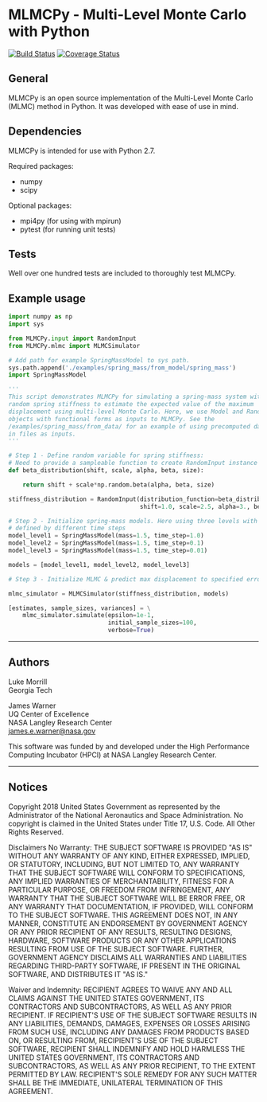 # MLMCPy - **M**ulti-**L**evel **M**onte **C**arlo with **Py**thon

<a href='https://travis-ci.com/nasa/MLMCPy'><img src='https://travis-ci.com/nasa/MLMCPy.svg?branch=master' alt='Build Status' /></a> <a href='https://coveralls.io/github/lukemorrill/MLMCPy?branch=master'><img src='https://coveralls.io/repos/github/lukemorrill/MLMCPy/badge.svg?branch=master' alt='Coverage Status' /></a>

## General
MLMCPy is an open source implementation of the Multi-Level Monte Carlo (MLMC) method in Python.
It was developed with ease of use in mind.

## Dependencies
MLMCPy is intended for use with Python 2.7.

Required packages:
- numpy
- scipy

Optional packages:
- mpi4py (for using with mpirun)
- pytest (for running unit tests)

## Tests
Well over one hundred tests are included to thoroughly test MLMCPy. 

## Example usage

```python
import numpy as np
import sys

from MLMCPy.input import RandomInput
from MLMCPy.mlmc import MLMCSimulator

# Add path for example SpringMassModel to sys path.
sys.path.append('./examples/spring_mass/from_model/spring_mass')
import SpringMassModel

'''
This script demonstrates MLMCPy for simulating a spring-mass system with a 
random spring stiffness to estimate the expected value of the maximum 
displacement using multi-level Monte Carlo. Here, we use Model and RandomInput
objects with functional forms as inputs to MLMCPy. See the
/examples/spring_mass/from_data/ for an example of using precomputed data
in files as inputs.
'''

# Step 1 - Define random variable for spring stiffness:
# Need to provide a sampleable function to create RandomInput instance in MLMCPy
def beta_distribution(shift, scale, alpha, beta, size):

    return shift + scale*np.random.beta(alpha, beta, size)

stiffness_distribution = RandomInput(distribution_function=beta_distribution,
                                     shift=1.0, scale=2.5, alpha=3., beta=2.)

# Step 2 - Initialize spring-mass models. Here using three levels with MLMC.
# defined by different time steps
model_level1 = SpringMassModel(mass=1.5, time_step=1.0)
model_level2 = SpringMassModel(mass=1.5, time_step=0.1)
model_level3 = SpringMassModel(mass=1.5, time_step=0.01)

models = [model_level1, model_level2, model_level3]

# Step 3 - Initialize MLMC & predict max displacement to specified error.

mlmc_simulator = MLMCSimulator(stiffness_distribution, models)

[estimates, sample_sizes, variances] = \
    mlmc_simulator.simulate(epsilon=1e-1,
                            initial_sample_sizes=100,
                            verbose=True)

```
-------------------------------------------------------------------------------

## Authors
Luke Morrill<br />Georgia Tech 

James Warner<br />UQ Center of Excellence<br />NASA Langley Research Center<br />james.e.warner@nasa.gov


This software was funded by and developed under the High Performance Computing
Incubator (HPCI) at NASA Langley Research Center. 

-------------------------------------------------------------------------------

## Notices
Copyright 2018 United States Government as represented by the Administrator of the National Aeronautics and Space Administration. No copyright is claimed in the United States under Title 17, U.S. Code. All Other Rights Reserved.
 
Disclaimers
No Warranty: THE SUBJECT SOFTWARE IS PROVIDED "AS IS" WITHOUT ANY WARRANTY OF ANY KIND, EITHER EXPRESSED, IMPLIED, OR STATUTORY, INCLUDING, BUT NOT LIMITED TO, ANY WARRANTY THAT THE SUBJECT SOFTWARE WILL CONFORM TO SPECIFICATIONS, ANY IMPLIED WARRANTIES OF MERCHANTABILITY, FITNESS FOR A PARTICULAR PURPOSE, OR FREEDOM FROM INFRINGEMENT, ANY WARRANTY THAT THE SUBJECT SOFTWARE WILL BE ERROR FREE, OR ANY WARRANTY THAT DOCUMENTATION, IF PROVIDED, WILL CONFORM TO THE SUBJECT SOFTWARE. THIS AGREEMENT DOES NOT, IN ANY MANNER, CONSTITUTE AN ENDORSEMENT BY GOVERNMENT AGENCY OR ANY PRIOR RECIPIENT OF ANY RESULTS, RESULTING DESIGNS, HARDWARE, SOFTWARE PRODUCTS OR ANY OTHER APPLICATIONS RESULTING FROM USE OF THE SUBJECT SOFTWARE.  FURTHER, GOVERNMENT AGENCY DISCLAIMS ALL WARRANTIES AND LIABILITIES REGARDING THIRD-PARTY SOFTWARE, IF PRESENT IN THE ORIGINAL SOFTWARE, AND DISTRIBUTES IT "AS IS." 

Waiver and Indemnity:  RECIPIENT AGREES TO WAIVE ANY AND ALL CLAIMS AGAINST THE UNITED STATES GOVERNMENT, ITS CONTRACTORS AND SUBCONTRACTORS, AS WELL AS ANY PRIOR RECIPIENT.  IF RECIPIENT'S USE OF THE SUBJECT SOFTWARE RESULTS IN ANY LIABILITIES, DEMANDS, DAMAGES, EXPENSES OR LOSSES ARISING FROM SUCH USE, INCLUDING ANY DAMAGES FROM PRODUCTS BASED ON, OR RESULTING FROM, RECIPIENT'S USE OF THE SUBJECT SOFTWARE, RECIPIENT SHALL INDEMNIFY AND HOLD HARMLESS THE UNITED STATES GOVERNMENT, ITS CONTRACTORS AND SUBCONTRACTORS, AS WELL AS ANY PRIOR RECIPIENT, TO THE EXTENT PERMITTED BY LAW.  RECIPIENT'S SOLE REMEDY FOR ANY SUCH MATTER SHALL BE THE IMMEDIATE, UNILATERAL TERMINATION OF THIS AGREEMENT.
 
